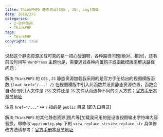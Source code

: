 ```yaml
---
title: ThinkPHP5 静态资源[CSS , JS , img]加载
date: 2018/3/5
categories:
  - 2-软件使用
  - ThinkPHP
tags:
  - ThinkPHP
copyright: true
---
```


说起这个静态资源加载可真的是一把心酸泪呀，各种路径问题[绝对、相对]，还有前段时间写 `WordPress` 主题也是，需要通过各种内置钩子或函数模版来解决路径问题；

解决 `ThinkPHP5` 的 `CSS` , `JS` 静态资源加载我采用的是官方手册给出的视图模版函数 `{load href="/..." /}` 在视图模版中引入此函数并设置静态资源位置，函数会自动识别引入文件是 `CSS` 文件还是 `JS` 文件从而选择不同的引入方式；[官方手册本章节地址][1]

注意 `href="/..."` 中 `/` 指的是 `public` 目录 [即入口目录]

解决 `ThinkPHP5` 的其他静态资源[图片等]加载我采用的是设置视图输出字符串内容替换，即修改 `app/config.php` 下的 `view_replace_strview_replace_str` 具体修改方法请参考：[官方手册本章节地址][2]

[1]: https://www.kancloud.cn/manual/thinkphp5/125020
[2]: https://www.kancloud.cn/manual/thinkphp5/118120